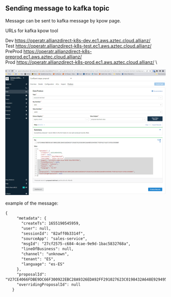 ## Sending message to kafka topic 

Message can be sent to kafka message by kpow page.

URLs for kafka kpow tool

Dev	 https://operatr.allianzdirect-k8s-dev.ec1.aws.aztec.cloud.allianz/ \
Test  https://operatr.allianzdirect-k8s-test.ec1.aws.aztec.cloud.allianz/ \
PreProd  https://operatr.allianzdirect-k8s-preprod.ec1.aws.aztec.cloud.allianz/ \
Prod	 https://operatr.allianzdirect-k8s-prod.ec1.aws.aztec.cloud.allianz/ \

![img.png](img/kpow.png)

example of the message:
```
{
     "metadata": {
       "createTs": 1655190545959,
       "user": null,
       "sessionId": "82aff0b3314f",
       "sourceApp": "sales-service",
       "msgId": "27cf2575-c684-4cae-9e9d-1bac5832768a",
       "lineOfBusiness": null,
       "channel": "unknown",
       "tenant": "ES",
       "language": "es-ES"
     },
     "proposalId": "V27CE4066FDBE9DC66F300922EBC28A9326EDA92FF291027623C0198432A648E9294950C7F5B742CF61EF33FB3159E808F",
     "overridingProposalId": null
   }
   ```